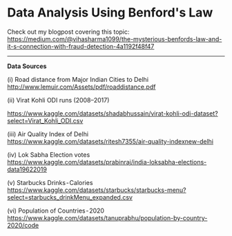 # Data Analysis Using Benford's Law

Check out my blogpost covering this topic:    
https://medium.com/@vihasharma1099/the-mysterious-benfords-law-and-it-s-connection-with-fraud-detection-4a1192f48f47

--- 

**Data Sources**

(i) Road distance from Major Indian Cities to Delhi   
http://www.lemuir.com/Assets/pdf/roaddistance.pdf


(ii) Virat Kohli ODI runs (2008–2017)   

https://www.kaggle.com/datasets/shadabhussain/virat-kohli-odi-dataset?select=Virat_Kohli_ODI.csv


(iii) Air Quality Index of Delhi   
https://www.kaggle.com/datasets/ritesh7355/air-quality-indexnew-delhi

(iv) Lok Sabha Election votes    
https://www.kaggle.com/datasets/prabinraj/india-loksabha-elections-data19622019


(v) Starbucks Drinks - Calories   
https://www.kaggle.com/datasets/starbucks/starbucks-menu?select=starbucks_drinkMenu_expanded.csv

(vi) Population of Countries - 2020   
https://www.kaggle.com/datasets/tanuprabhu/population-by-country-2020/code

